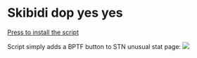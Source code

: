 <h1>Skibidi dop yes yes</h1>

<a href = 'https://github.com/yaboieeek/STNbptfbutton/raw/refs/heads/main/buttonadderultimate.user.js'>Press to install the script</a>

Script simply adds a BPTF button to STN unusual stat page: 
<img src = 'https://imgur.com/PcZ7Umc.png'>
